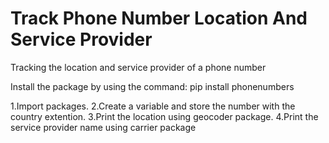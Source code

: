 # Track Phone Number Location And Service Provider
 Tracking the location and service provider of a phone number


 Install the package by using the command:
 pip install phonenumbers


1.Import packages.
2.Create a variable and store the number with the country extention.
3.Print the location using geocoder package.
4.Print the service provider name using carrier package

